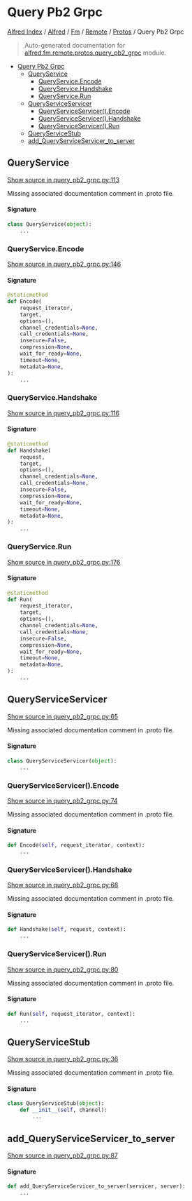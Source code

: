 # Query Pb2 Grpc

[Alfred Index](../../../../README.md#alfred-index) /
[Alfred](../../../index.md#alfred) /
[Fm](../../index.md#fm) /
[Remote](../index.md#remote) /
[Protos](./index.md#protos) /
Query Pb2 Grpc

> Auto-generated documentation for [alfred.fm.remote.protos.query_pb2_grpc](../../../../../alfred/fm/remote/protos/query_pb2_grpc.py) module.

- [Query Pb2 Grpc](#query-pb2-grpc)
  - [QueryService](#queryservice)
    - [QueryService.Encode](#queryserviceencode)
    - [QueryService.Handshake](#queryservicehandshake)
    - [QueryService.Run](#queryservicerun)
  - [QueryServiceServicer](#queryserviceservicer)
    - [QueryServiceServicer().Encode](#queryserviceservicer()encode)
    - [QueryServiceServicer().Handshake](#queryserviceservicer()handshake)
    - [QueryServiceServicer().Run](#queryserviceservicer()run)
  - [QueryServiceStub](#queryservicestub)
  - [add_QueryServiceServicer_to_server](#add_queryserviceservicer_to_server)

## QueryService

[Show source in query_pb2_grpc.py:113](../../../../../alfred/fm/remote/protos/query_pb2_grpc.py#L113)

Missing associated documentation comment in .proto file.

#### Signature

```python
class QueryService(object):
    ...
```

### QueryService.Encode

[Show source in query_pb2_grpc.py:146](../../../../../alfred/fm/remote/protos/query_pb2_grpc.py#L146)

#### Signature

```python
@staticmethod
def Encode(
    request_iterator,
    target,
    options=(),
    channel_credentials=None,
    call_credentials=None,
    insecure=False,
    compression=None,
    wait_for_ready=None,
    timeout=None,
    metadata=None,
):
    ...
```

### QueryService.Handshake

[Show source in query_pb2_grpc.py:116](../../../../../alfred/fm/remote/protos/query_pb2_grpc.py#L116)

#### Signature

```python
@staticmethod
def Handshake(
    request,
    target,
    options=(),
    channel_credentials=None,
    call_credentials=None,
    insecure=False,
    compression=None,
    wait_for_ready=None,
    timeout=None,
    metadata=None,
):
    ...
```

### QueryService.Run

[Show source in query_pb2_grpc.py:176](../../../../../alfred/fm/remote/protos/query_pb2_grpc.py#L176)

#### Signature

```python
@staticmethod
def Run(
    request_iterator,
    target,
    options=(),
    channel_credentials=None,
    call_credentials=None,
    insecure=False,
    compression=None,
    wait_for_ready=None,
    timeout=None,
    metadata=None,
):
    ...
```



## QueryServiceServicer

[Show source in query_pb2_grpc.py:65](../../../../../alfred/fm/remote/protos/query_pb2_grpc.py#L65)

Missing associated documentation comment in .proto file.

#### Signature

```python
class QueryServiceServicer(object):
    ...
```

### QueryServiceServicer().Encode

[Show source in query_pb2_grpc.py:74](../../../../../alfred/fm/remote/protos/query_pb2_grpc.py#L74)

Missing associated documentation comment in .proto file.

#### Signature

```python
def Encode(self, request_iterator, context):
    ...
```

### QueryServiceServicer().Handshake

[Show source in query_pb2_grpc.py:68](../../../../../alfred/fm/remote/protos/query_pb2_grpc.py#L68)

Missing associated documentation comment in .proto file.

#### Signature

```python
def Handshake(self, request, context):
    ...
```

### QueryServiceServicer().Run

[Show source in query_pb2_grpc.py:80](../../../../../alfred/fm/remote/protos/query_pb2_grpc.py#L80)

Missing associated documentation comment in .proto file.

#### Signature

```python
def Run(self, request_iterator, context):
    ...
```



## QueryServiceStub

[Show source in query_pb2_grpc.py:36](../../../../../alfred/fm/remote/protos/query_pb2_grpc.py#L36)

Missing associated documentation comment in .proto file.

#### Signature

```python
class QueryServiceStub(object):
    def __init__(self, channel):
        ...
```



## add_QueryServiceServicer_to_server

[Show source in query_pb2_grpc.py:87](../../../../../alfred/fm/remote/protos/query_pb2_grpc.py#L87)

#### Signature

```python
def add_QueryServiceServicer_to_server(servicer, server):
    ...
```


